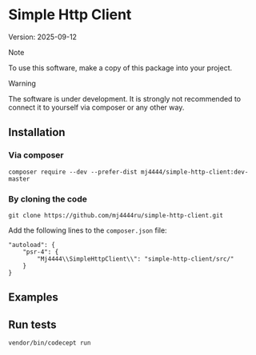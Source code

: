 # Simple Http Client

Version: 2025-09-12

> [!NOTE]
> To use this software, make a copy of this package into your project.

> [!WARNING]
> The software is under development.
> It is strongly not recommended to connect it to yourself via composer or any other way.

## Installation

### Via composer

```shell
composer require --dev --prefer-dist mj4444/simple-http-client:dev-master
```

### By cloning the code

```shell
git clone https://github.com/mj4444ru/simple-http-client.git
```

Add the following lines to the `composer.json` file:

```
"autoload": {
    "psr-4": {
        "Mj4444\\SimpleHttpClient\\": "simple-http-client/src/"
    }
}
```

## Examples

## Run tests

```shell
vendor/bin/codecept run
```
